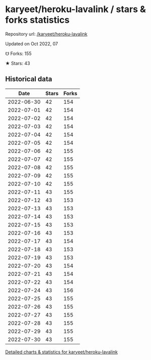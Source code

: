 # karyeet/heroku-lavalink / stars & forks statistics

Repository url: [/karyeet/heroku-lavalink](https://github.com/karyeet/heroku-lavalink)

Updated on Oct 2022, 07

☋ Forks: 155

★ Stars: 43

## Historical data
| Date | Stars | Forks |
|------|-------|-------|
| 2022-06-30 | 42 | 154 | 
| 2022-07-01 | 42 | 154 | 
| 2022-07-02 | 42 | 154 | 
| 2022-07-03 | 42 | 154 | 
| 2022-07-04 | 42 | 154 | 
| 2022-07-05 | 42 | 154 | 
| 2022-07-06 | 42 | 155 | 
| 2022-07-07 | 42 | 155 | 
| 2022-07-08 | 42 | 155 | 
| 2022-07-09 | 42 | 155 | 
| 2022-07-10 | 42 | 155 | 
| 2022-07-11 | 43 | 155 | 
| 2022-07-12 | 43 | 153 | 
| 2022-07-13 | 43 | 153 | 
| 2022-07-14 | 43 | 153 | 
| 2022-07-15 | 43 | 153 | 
| 2022-07-16 | 43 | 153 | 
| 2022-07-17 | 43 | 154 | 
| 2022-07-18 | 43 | 153 | 
| 2022-07-19 | 43 | 153 | 
| 2022-07-20 | 43 | 154 | 
| 2022-07-21 | 43 | 154 | 
| 2022-07-22 | 43 | 154 | 
| 2022-07-24 | 43 | 156 | 
| 2022-07-25 | 43 | 155 | 
| 2022-07-26 | 43 | 155 | 
| 2022-07-27 | 43 | 155 | 
| 2022-07-28 | 43 | 155 | 
| 2022-07-29 | 43 | 155 | 
| 2022-07-30 | 43 | 155 | 


[Detailed charts & statistics for karyeet/heroku-lavalink](https://reviewgithub.com/rep/karyeet/heroku-lavalink)
